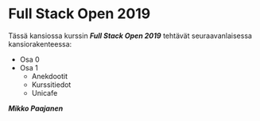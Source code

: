 # Full Stack Open 2019
Tässä kansiossa kurssin __*Full Stack Open 2019*__ tehtävät seuraavanlaisessa
kansiorakenteessa:
* Osa 0
* Osa 1 
  * Anekdootit
  * Kurssitiedot
  * Unicafe


__*Mikko Paajanen*__
